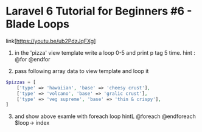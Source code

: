 # Laravel 6 Tutorial for Beginners #6 - Blade Loops

link[https://youtu.be/ub2PdzJqFXg]

1.  in the 'pizza' view template write a loop 0-5 and print p tag 5 time.
    hint : @for @endfor

2.  pass following array data to view template and loop it

```php
$pizzas = [
    ['type' => 'hawaiian', 'base' => 'cheesy crust'],
    ['type' => 'volcano', 'base' => 'gralic crust'],
    ['type' => 'veg supreme', 'base' => 'thin & crispy'],
]
```

3. and show above examle with foreach loop
   hintL @foreach @endforeach $loop-> index

